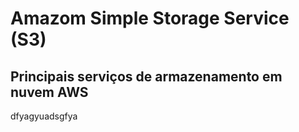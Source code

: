 # Amazom Simple Storage Service (S3)

## Principais serviços de armazenamento em nuvem AWS

dfyagyuadsgfya
